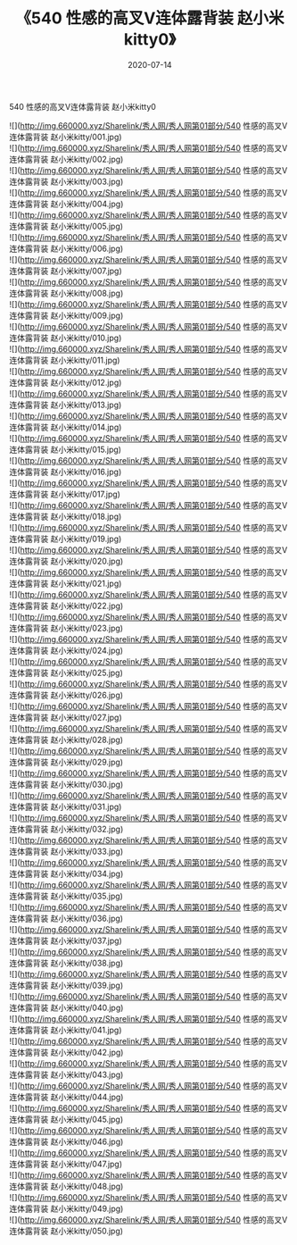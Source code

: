 ﻿---
layout: post
title:  《540 性感的高叉V连体露背装 赵小米kitty0》
date:   2020-07-14
img: http://img.660000.xyz/Sharelink/秀人网/秀人网第01部分/540 性感的高叉V连体露背装 赵小米kitty0/000.jpg
categories: [美女, 清纯, 唯美]
---

540 性感的高叉V连体露背装 赵小米kitty0

  ![](http://img.660000.xyz/Sharelink/秀人网/秀人网第01部分/540 性感的高叉V连体露背装 赵小米kitty/001.jpg) <br> ![](http://img.660000.xyz/Sharelink/秀人网/秀人网第01部分/540 性感的高叉V连体露背装 赵小米kitty/002.jpg) <br> ![](http://img.660000.xyz/Sharelink/秀人网/秀人网第01部分/540 性感的高叉V连体露背装 赵小米kitty/003.jpg) <br> ![](http://img.660000.xyz/Sharelink/秀人网/秀人网第01部分/540 性感的高叉V连体露背装 赵小米kitty/004.jpg) <br> ![](http://img.660000.xyz/Sharelink/秀人网/秀人网第01部分/540 性感的高叉V连体露背装 赵小米kitty/005.jpg) <br> ![](http://img.660000.xyz/Sharelink/秀人网/秀人网第01部分/540 性感的高叉V连体露背装 赵小米kitty/006.jpg) <br> ![](http://img.660000.xyz/Sharelink/秀人网/秀人网第01部分/540 性感的高叉V连体露背装 赵小米kitty/007.jpg) <br> ![](http://img.660000.xyz/Sharelink/秀人网/秀人网第01部分/540 性感的高叉V连体露背装 赵小米kitty/008.jpg) <br> ![](http://img.660000.xyz/Sharelink/秀人网/秀人网第01部分/540 性感的高叉V连体露背装 赵小米kitty/009.jpg) <br> ![](http://img.660000.xyz/Sharelink/秀人网/秀人网第01部分/540 性感的高叉V连体露背装 赵小米kitty/010.jpg) <br> ![](http://img.660000.xyz/Sharelink/秀人网/秀人网第01部分/540 性感的高叉V连体露背装 赵小米kitty/011.jpg) <br> ![](http://img.660000.xyz/Sharelink/秀人网/秀人网第01部分/540 性感的高叉V连体露背装 赵小米kitty/012.jpg) <br> ![](http://img.660000.xyz/Sharelink/秀人网/秀人网第01部分/540 性感的高叉V连体露背装 赵小米kitty/013.jpg) <br> ![](http://img.660000.xyz/Sharelink/秀人网/秀人网第01部分/540 性感的高叉V连体露背装 赵小米kitty/014.jpg) <br> ![](http://img.660000.xyz/Sharelink/秀人网/秀人网第01部分/540 性感的高叉V连体露背装 赵小米kitty/015.jpg) <br> ![](http://img.660000.xyz/Sharelink/秀人网/秀人网第01部分/540 性感的高叉V连体露背装 赵小米kitty/016.jpg) <br> ![](http://img.660000.xyz/Sharelink/秀人网/秀人网第01部分/540 性感的高叉V连体露背装 赵小米kitty/017.jpg) <br> ![](http://img.660000.xyz/Sharelink/秀人网/秀人网第01部分/540 性感的高叉V连体露背装 赵小米kitty/018.jpg) <br> ![](http://img.660000.xyz/Sharelink/秀人网/秀人网第01部分/540 性感的高叉V连体露背装 赵小米kitty/019.jpg) <br> ![](http://img.660000.xyz/Sharelink/秀人网/秀人网第01部分/540 性感的高叉V连体露背装 赵小米kitty/020.jpg) <br> ![](http://img.660000.xyz/Sharelink/秀人网/秀人网第01部分/540 性感的高叉V连体露背装 赵小米kitty/021.jpg) <br> ![](http://img.660000.xyz/Sharelink/秀人网/秀人网第01部分/540 性感的高叉V连体露背装 赵小米kitty/022.jpg) <br> ![](http://img.660000.xyz/Sharelink/秀人网/秀人网第01部分/540 性感的高叉V连体露背装 赵小米kitty/023.jpg) <br> ![](http://img.660000.xyz/Sharelink/秀人网/秀人网第01部分/540 性感的高叉V连体露背装 赵小米kitty/024.jpg) <br> ![](http://img.660000.xyz/Sharelink/秀人网/秀人网第01部分/540 性感的高叉V连体露背装 赵小米kitty/025.jpg) <br> ![](http://img.660000.xyz/Sharelink/秀人网/秀人网第01部分/540 性感的高叉V连体露背装 赵小米kitty/026.jpg) <br> ![](http://img.660000.xyz/Sharelink/秀人网/秀人网第01部分/540 性感的高叉V连体露背装 赵小米kitty/027.jpg) <br> ![](http://img.660000.xyz/Sharelink/秀人网/秀人网第01部分/540 性感的高叉V连体露背装 赵小米kitty/028.jpg) <br> ![](http://img.660000.xyz/Sharelink/秀人网/秀人网第01部分/540 性感的高叉V连体露背装 赵小米kitty/029.jpg) <br> ![](http://img.660000.xyz/Sharelink/秀人网/秀人网第01部分/540 性感的高叉V连体露背装 赵小米kitty/030.jpg) <br> ![](http://img.660000.xyz/Sharelink/秀人网/秀人网第01部分/540 性感的高叉V连体露背装 赵小米kitty/031.jpg) <br> ![](http://img.660000.xyz/Sharelink/秀人网/秀人网第01部分/540 性感的高叉V连体露背装 赵小米kitty/032.jpg) <br> ![](http://img.660000.xyz/Sharelink/秀人网/秀人网第01部分/540 性感的高叉V连体露背装 赵小米kitty/033.jpg) <br> ![](http://img.660000.xyz/Sharelink/秀人网/秀人网第01部分/540 性感的高叉V连体露背装 赵小米kitty/034.jpg) <br> ![](http://img.660000.xyz/Sharelink/秀人网/秀人网第01部分/540 性感的高叉V连体露背装 赵小米kitty/035.jpg) <br> ![](http://img.660000.xyz/Sharelink/秀人网/秀人网第01部分/540 性感的高叉V连体露背装 赵小米kitty/036.jpg) <br> ![](http://img.660000.xyz/Sharelink/秀人网/秀人网第01部分/540 性感的高叉V连体露背装 赵小米kitty/037.jpg) <br> ![](http://img.660000.xyz/Sharelink/秀人网/秀人网第01部分/540 性感的高叉V连体露背装 赵小米kitty/038.jpg) <br> ![](http://img.660000.xyz/Sharelink/秀人网/秀人网第01部分/540 性感的高叉V连体露背装 赵小米kitty/039.jpg) <br> ![](http://img.660000.xyz/Sharelink/秀人网/秀人网第01部分/540 性感的高叉V连体露背装 赵小米kitty/040.jpg) <br> ![](http://img.660000.xyz/Sharelink/秀人网/秀人网第01部分/540 性感的高叉V连体露背装 赵小米kitty/041.jpg) <br> ![](http://img.660000.xyz/Sharelink/秀人网/秀人网第01部分/540 性感的高叉V连体露背装 赵小米kitty/042.jpg) <br> ![](http://img.660000.xyz/Sharelink/秀人网/秀人网第01部分/540 性感的高叉V连体露背装 赵小米kitty/043.jpg) <br> ![](http://img.660000.xyz/Sharelink/秀人网/秀人网第01部分/540 性感的高叉V连体露背装 赵小米kitty/044.jpg) <br> ![](http://img.660000.xyz/Sharelink/秀人网/秀人网第01部分/540 性感的高叉V连体露背装 赵小米kitty/045.jpg) <br> ![](http://img.660000.xyz/Sharelink/秀人网/秀人网第01部分/540 性感的高叉V连体露背装 赵小米kitty/046.jpg) <br> ![](http://img.660000.xyz/Sharelink/秀人网/秀人网第01部分/540 性感的高叉V连体露背装 赵小米kitty/047.jpg) <br> ![](http://img.660000.xyz/Sharelink/秀人网/秀人网第01部分/540 性感的高叉V连体露背装 赵小米kitty/048.jpg) <br> ![](http://img.660000.xyz/Sharelink/秀人网/秀人网第01部分/540 性感的高叉V连体露背装 赵小米kitty/049.jpg) <br> ![](http://img.660000.xyz/Sharelink/秀人网/秀人网第01部分/540 性感的高叉V连体露背装 赵小米kitty/050.jpg) <br>